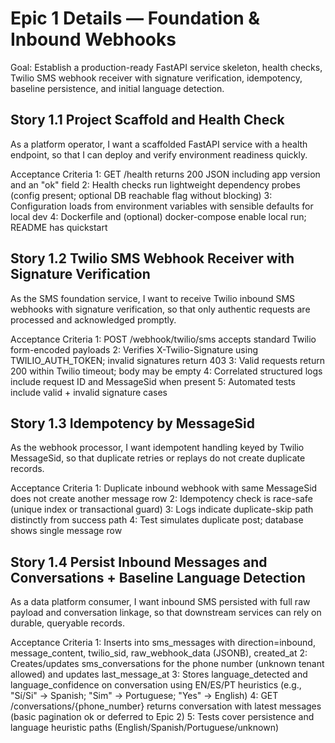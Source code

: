# Epic 1 Details — Foundation & Inbound Webhooks

Goal: Establish a production-ready FastAPI service skeleton, health checks, Twilio SMS webhook receiver with signature verification, idempotency, baseline persistence, and initial language detection.

## Story 1.1 Project Scaffold and Health Check
As a platform operator,
I want a scaffolded FastAPI service with a health endpoint,
so that I can deploy and verify environment readiness quickly.

Acceptance Criteria
1: GET /health returns 200 JSON including app version and an "ok" field
2: Health checks run lightweight dependency probes (config present; optional DB reachable flag without blocking)
3: Configuration loads from environment variables with sensible defaults for local dev
4: Dockerfile and (optional) docker-compose enable local run; README has quickstart

## Story 1.2 Twilio SMS Webhook Receiver with Signature Verification
As the SMS foundation service,
I want to receive Twilio inbound SMS webhooks with signature verification,
so that only authentic requests are processed and acknowledged promptly.

Acceptance Criteria
1: POST /webhook/twilio/sms accepts standard Twilio form-encoded payloads
2: Verifies X-Twilio-Signature using TWILIO_AUTH_TOKEN; invalid signatures return 403
3: Valid requests return 200 within Twilio timeout; body may be empty
4: Correlated structured logs include request ID and MessageSid when present
5: Automated tests include valid + invalid signature cases

## Story 1.3 Idempotency by MessageSid
As the webhook processor,
I want idempotent handling keyed by Twilio MessageSid,
so that duplicate retries or replays do not create duplicate records.

Acceptance Criteria
1: Duplicate inbound webhook with same MessageSid does not create another message row
2: Idempotency check is race-safe (unique index or transactional guard)
3: Logs indicate duplicate-skip path distinctly from success path
4: Test simulates duplicate post; database shows single message row

## Story 1.4 Persist Inbound Messages and Conversations + Baseline Language Detection
As a data platform consumer,
I want inbound SMS persisted with full raw payload and conversation linkage,
so that downstream services can rely on durable, queryable records.

Acceptance Criteria
1: Inserts into sms_messages with direction=inbound, message_content, twilio_sid, raw_webhook_data (JSONB), created_at
2: Creates/updates sms_conversations for the phone number (unknown tenant allowed) and updates last_message_at
3: Stores language_detected and language_confidence on conversation using EN/ES/PT heuristics (e.g., "Sí/Si" → Spanish; "Sim" → Portuguese; "Yes" → English)
4: GET /conversations/{phone_number} returns conversation with latest messages (basic pagination ok or deferred to Epic 2)
5: Tests cover persistence and language heuristic paths (English/Spanish/Portuguese/unknown)
